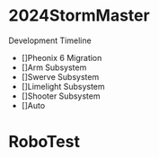 # 2024StormMaster

Development Timeline
- []Pheonix 6 Migration
- []Arm Subsystem
- []Swerve Subsystem
- []Limelight Subsystem
- []Shooter Subsystem
- []Auto
# RoboTest
